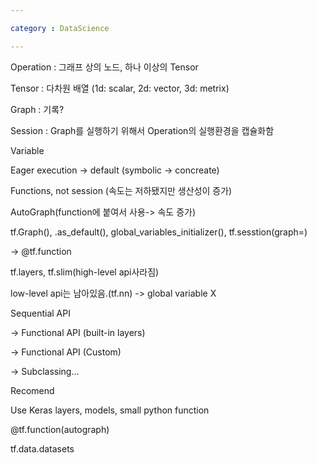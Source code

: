 ```yaml
---

category : DataScience

---
```






Operation : 그래프 상의 노드, 하나 이상의 Tensor

Tensor : 다차원 배열 (1d: scalar, 2d: vector, 3d: metrix)

Graph : 기록?

Session : Graph를 실행하기 위해서 Operation의 실행환경을 캡슐화함

Variable







Eager execution -> default (symbolic -> concreate)

Functions, not session (속도는 저하됐지만 생산성이 증가)

AutoGraph(function에 붙여서 사용-> 속도 증가)



tf.Graph(), .as_default(), global_variables_initializer(), tf.sesstion(graph=)

-> @tf.function





tf.layers, tf.slim(high-level api사라짐)

low-level api는 남아있음.(tf.nn) -> global variable X





Sequential API

-> Functional API (built-in layers)

-> Functional API (Custom)

-> Subclassing...



Recomend

Use Keras layers, models, small python function

@tf.function(autograph)

tf.data.datasets



